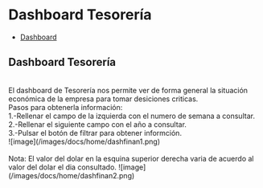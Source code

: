 # Dashboard Tesorería
 - [Dashboard](#head1)

## <a name="head1">Dashboard Tesorería</a>
<br>
El dashboard de Tesorería nos permite ver de forma general la situación económica de la empresa para tomar desiciones criticas. <br>
Pasos para obtenerla información:<br>
1.-Rellenar el campo de la izquierda con el numero de semana a consultar.<br>
2.-Rellenar el siguiente campo con el año a consultar.<br>
3.-Pulsar el botón de filtrar para obtener informción.<br>
![image](/images/docs/home/dashfinan1.png)<br><br>
Nota: El valor del dolar en la esquina superior derecha varia de acuerdo al valor del dolar el dia consultado.
![image](/images/docs/home/dashfinan2.png)
